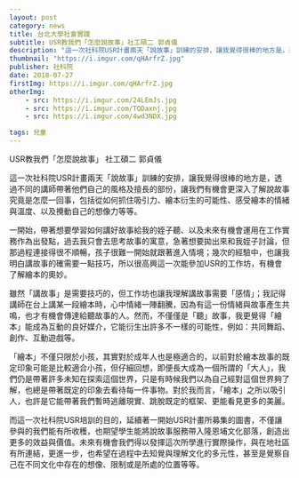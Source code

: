 ```yaml
---
layout: post
category: news
title: 台北大學社會實踐
subtitle: USR教我們「怎麼說故事」社工碩二 郭貞儀
description: "這一次社科院USR計畫兩天「說故事」訓練的安排，讓我覺得很棒的地方是，透過不同的講師帶著他們自己的風格及擅長的部份，讓我們有機會更深入了解說故事究竟是怎麼一回事..."
thumbnail: "https://i.imgur.com/qHArfrZ.jpg"
publisher: 社科院
date: 2018-07-27
firstImg: https://i.imgur.com/qHArfrZ.jpg
otherImg:
    - src: https://i.imgur.com/24LEmJs.jpg
    - src: https://i.imgur.com/TQDaxnj.jpg
    - src: https://i.imgur.com/4wd3NDX.jpg

tags: 兒童
---
```


USR教我們「怎麼說故事」
社工碩二 郭貞儀

這一次社科院USR計畫兩天「說故事」訓練的安排，讓我覺得很棒的地方是，透過不同的講師帶著他們自己的風格及擅長的部份，讓我們有機會更深入了解說故事究竟是怎麼一回事，包括從如何抓住吸引力、繪本衍生的可能性、感受繪本的情緒與溫度、以及攪動自己的想像力等等。

一開始，帶著想要學習如何講好故事給我的姪子聽、以及未來有機會運用在工作實務作為出發點，過去我只會去思考故事的寓意，急著想要拋出來和我姪子討論，但那過程連接得很不順暢，孩子很難一開始就跟著進入情境；幾次的經驗中，也讓我明白講故事的確需要一點技巧，所以很高興這一次能參加USR的工作坊，有機會了解繪本的奧妙。

雖然「講故事」是需要技巧的，但工作坊也讓我理解講故事需要「感情」；我記得講師在台上講某一段繪本時，心中情緒一陣翻騰，因為有這一份情緒與故事產生共鳴，也才有機會傳達給聽故事的人。然而，不僅僅是「聽」故事，我更覺得「繪本」能成為互動的良好媒介，它能衍生出許多不一樣的可能性，例如：共同舞蹈、創作、互動遊戲等。

「繪本」不僅只限於小孩，其實對於成年人也是極適合的，以前對於繪本故事的既定印象可能是比較適合小孩，但仔細回想，即便長大成為一個所謂的「大人」，我們仍是帶著許多未知在探索這個世界，只是有時候我們以為自己經對這個世界夠了解，也總是帶著既定的印象去看待每一件事物。對於我而言，「繪本」之所以吸引人，也許是它能帶著我們暫時逃離現實、跳脫既定的框架、更能看見更多的美麗。

而這一次社科院USR培訓的目的，延續著一開始USR計畫所募集的圖書，不僅讓參與的我們能有所收穫，也期望學生能將說故事服務帶入隆恩埔文化部落，創造出更多的效益與價值。未來有機會我們得以發揮這次所學進行實際操作，與在地社區有所連結，更進一步，也希望在過程中去知覺與理解文化的多元性，甚至是覺察自己在不同文化中存在的想像、限制或是所處的位置等等。